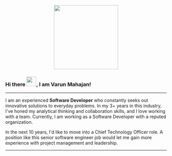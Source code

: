 <!--![hippo](https://media1.giphy.com/media/qgQUggAC3Pfv687qPC/giphy.gif)-->
<!--![Developer](https://user-images.githubusercontent.com/58518192/87162442-bf3e8180-c2e7-11ea-9f2a-53a50306b7ce.gif)-->
<p align="center">
  <img width="200" src="https://user-images.githubusercontent.com/58518192/87162442-bf3e8180-c2e7-11ea-9f2a-53a50306b7ce.gif">
</p>

### Hi there <img src="https://raw.githubusercontent.com/MartinHeinz/MartinHeinz/master/wave.gif" alt="" width="30px"/>, I am Varun Mahajan!
---

I am an experienced **Software Developer** who constantly seeks out innovative solutions to everyday problems. In my 3+ years in this industry, I've honed my analytical thinking and collaboration skills, and I love working with a team. Currently, I am working as a Software Developer with a reputed organization.

In the next 10 years, I'd like to move into a Chief Technology Officer role. A position like this senior software engineer job would let me gain more experience with project management and leadership.

---


